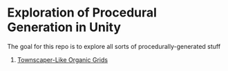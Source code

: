 # Exploration of Procedural Generation in Unity
The goal for this repo is to explore all sorts of procedurally-generated stuff

1. [Townscaper-Like Organic Grids][1]

[1]: /Procedural%20Generation/Assets/Organic%20Grid/
